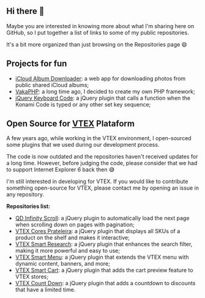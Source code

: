 ## Hi there 👋

Maybe you are interested in knowing more about what I'm sharing here on GitHub, so I put together a list of links to some of my public repositories.

It's a bit more organized than just browsing on the Repositories page 😄

## Projects for fun

- [iCloud Album Downloader](/cvscarlos/iCloud-Album-Downloader): a web app for downloading photos from public shared iCloud albums;
- [VakaPHP](https://github.com/cvscarlos/VaKaPHP): a long time ago, I decided to create my own PHP framework;
- [jQuery Keyboard Code](https://github.com/cvscarlos/jQuery-Keyboard-Code): a jQuery plugin that calls a function when the Konami Code is typed or any other set key sequence;

## Open Source for [VTEX](https://vtex.com/) Plataform

A few years ago, while working in the VTEX environment, I open-sourced some plugins that we used during our development process.

The code is now outdated and the repositories haven't received updates for a long time. However, before judging the code, please consider that we had to support Internet Explorer 6 back then 😅

I'm still interested in developing for VTEX. If you would like to contribute something open-source for VTEX, please contact me by opening an issue in any repository.

**Repositories list:**
- [QD Infinity Scroll](/cvscarlos/QD-Infinity-Scroll): a jQuery plugin to automatically load the next page when scrolling down on pages with pagination;
- [VTEX Cores Prateleira](/cvscarlos/VTEX-Cores-Prateleira): a jQuery plugin that displays all SKUs of a product on the shelf and makes it interactive;
- [VTEX Smart Research](/cvscarlos/VTEX-Smart-Research): a jQuery plugin that enhances the search filter, making it more powerful and easy to use;
- [VTEX Smart Menu](/cvscarlos/VTEX-Smart-Menu): a jQuery plugin that extends the VTEX menu with dynamic content, banners, and more;
- [VTEX Smart Cart](/cvscarlos/VTEX-Smart-Cart): a jQuery plugin that adds the cart preview feature to VTEX stores;
- [VTEX Count Down](/cvscarlos/VTEX-Count-Down): a jQuery plugin that adds a countdown to discounts that have a limited time.
